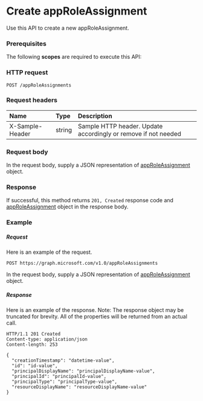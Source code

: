 # Create appRoleAssignment

Use this API to create a new appRoleAssignment.
### Prerequisites
The following **scopes** are required to execute this API: 
### HTTP request
<!-- { "blockType": "ignored" } -->
```http
POST /appRoleAssignments

```
### Request headers
| Name       | Type | Description|
|:---------------|:--------|:----------|
| X-Sample-Header  | string  | Sample HTTP header. Update accordingly or remove if not needed|

### Request body
In the request body, supply a JSON representation of [appRoleAssignment](../resources/approleassignment.md) object.


### Response
If successful, this method returns `201, Created` response code and [appRoleAssignment](../resources/approleassignment.md) object in the response body.

### Example
##### Request
Here is an example of the request.
<!-- {
  "blockType": "request",
  "name": "create_approleassignment_from_approleassignments"
}-->
```http
POST https://graph.microsoft.com/v1.0/appRoleAssignments
```
In the request body, supply a JSON representation of [appRoleAssignment](../resources/approleassignment.md) object.
##### Response
Here is an example of the response. Note: The response object may be truncated for brevity. All of the properties will be returned from an actual call.
<!-- {
  "blockType": "response",
  "truncated": true,
  "@odata.type": "microsoft.graph.approleassignment"
} -->
```http
HTTP/1.1 201 Created
Content-type: application/json
Content-length: 253

{
  "creationTimestamp": "datetime-value",
  "id": "id-value",
  "principalDisplayName": "principalDisplayName-value",
  "principalId": "principalId-value",
  "principalType": "principalType-value",
  "resourceDisplayName": "resourceDisplayName-value"
}
```

<!-- uuid: 8fcb5dbc-d5aa-4681-8e31-b001d5168d79
2015-10-25 14:57:30 UTC -->
<!-- {
  "type": "#page.annotation",
  "description": "Create appRoleAssignment",
  "keywords": "",
  "section": "documentation",
  "tocPath": ""
}-->